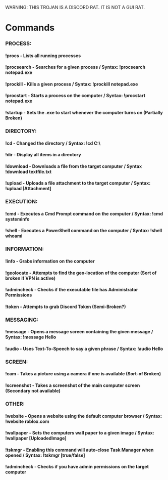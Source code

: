 WARNING: THIS TROJAN IS A DISCORD RAT. IT IS NOT A GUI RAT.
# Commands

### PROCESS:
#### !procs - Lists all running processes
#### !procsearch - Searches for a given process / Syntax: !procsearch notepad.exe
#### !prockill - Kills a given process / Syntax: !prockill notepad.exe
#### !procstart - Starts a process on the computer / Syntax: !procstart notepad.exe
#### !startup - Sets the .exe to start whenever the computer turns on (Partially Broken)

### DIRECTORY:
#### !cd - Changed the directory / Syntax: !cd C:\
#### !dir - Display all items in a directory
#### !download - Downloads a file from the target computer / Syntax !download textfile.txt
#### !upload - Uploads a file attachment to the target computer / Syntax: !upload [Attachment]

### EXECUTION: 
#### !cmd - Executes a Cmd Prompt command on the computer / Syntax: !cmd systeminfo
#### !shell - Executes a PowerShell command on the computer / Syntax: !shell whoami

### INFORMATION:
#### !info - Grabs information on the computer
#### !geolocate - Attempts to find the geo-location of the computer (Sort of broken if VPN is active)
#### !admincheck - Checks if the executable file has Administrator Permissions
#### !token - Attempts to grab Discord Token (Semi-Broken?)

### MESSAGING:
#### !message - Opens a message screen containing the given message / Syntax: !message Hello
#### !audio - Uses Text-To-Speech to say a given phrase / Syntax: !audio Hello

### SCREEN:
#### !cam - Takes a picture using a camera if one is available (Sort-of Broken)
#### !screenshot - Takes a screenshot of the main computer screen (Secondary not available)

### OTHER:
#### !website - Opens a website using the default computer browser / Syntax: !website roblox.com
#### !wallpaper - Sets the computers wall paper to a given image / Syntax: !wallpaper [UploadedImage]
#### !tskmgr - Enabling this command will auto-close Task Manager when opened / Syntax: !tskmgr [true/false]
#### !admincheck - Checks if you have admin permissions on the target computer

